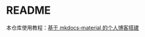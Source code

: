 # README

本仓库使用教程：[基于 mkdocs-material 的个人博客搭建](https://cs.haohaha.cn/greenhand/initializer-material-blog/blog-init.md)
